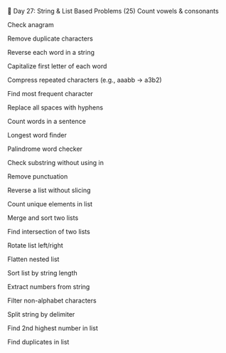 📘 Day 27: String & List Based Problems (25)
Count vowels & consonants

Check anagram

Remove duplicate characters

Reverse each word in a string

Capitalize first letter of each word

Compress repeated characters (e.g., aaabb → a3b2)

Find most frequent character

Replace all spaces with hyphens

Count words in a sentence

Longest word finder

Palindrome word checker

Check substring without using in

Remove punctuation

Reverse a list without slicing

Count unique elements in list

Merge and sort two lists

Find intersection of two lists

Rotate list left/right

Flatten nested list

Sort list by string length

Extract numbers from string

Filter non-alphabet characters

Split string by delimiter

Find 2nd highest number in list

Find duplicates in list
